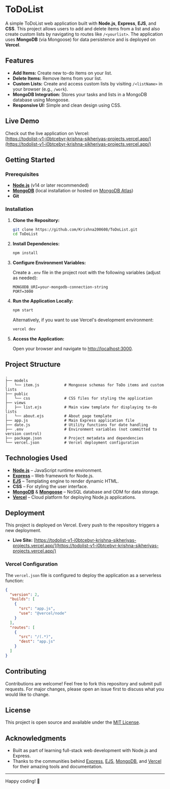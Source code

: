 # ToDoList

A simple ToDoList web application built with **Node.js**, **Express**, **EJS**, and **CSS**. This project allows users to add and delete items from a list and also create custom lists by navigating to routes like `/<yourlist>`. The application uses **MongoDB** (via Mongoose) for data persistence and is deployed on **Vercel**.

## Features

- **Add Items:** Create new to-do items on your list.
- **Delete Items:** Remove items from your list.
- **Custom Lists:** Create and access custom lists by visiting `/<listName>` in your browser (e.g., `/work`).
- **MongoDB Integration:** Stores your tasks and lists in a MongoDB database using Mongoose.
- **Responsive UI:** Simple and clean design using CSS.

## Live Demo

Check out the live application on Vercel:  
[https://todolist-v1-i0btcebyr-krishna-sikheriyas-projects.vercel.app/](https://todolist-v1-i0btcebyr-krishna-sikheriyas-projects.vercel.app/)

## Getting Started

### Prerequisites

- **[Node.js](https://nodejs.org/)** (v14 or later recommended)
- **[MongoDB](https://www.mongodb.com/)** (local installation or hosted on [MongoDB Atlas](https://www.mongodb.com/cloud/atlas))
- **Git**

### Installation

1. **Clone the Repository:**

   ```bash
   git clone https://github.com/Krishna200608/ToDoList.git
   cd ToDoList
   ```

2. **Install Dependencies:**

   ```bash
   npm install
   ```

3. **Configure Environment Variables:**

   Create a `.env` file in the project root with the following variables (adjust as needed):

   ```env
   MONGODB_URI=your-mongodb-connection-string
   PORT=3000
   ```

4. **Run the Application Locally:**

   ```bash
   npm start
   ```

   Alternatively, if you want to use Vercel's development environment:

   ```bash
   vercel dev
   ```

5. **Access the Application:**

   Open your browser and navigate to [http://localhost:3000](http://localhost:3000).

## Project Structure

```
.
├── models
│   └── item.js           # Mongoose schemas for ToDo items and custom lists
├── public
│   └── css               # CSS files for styling the application
├── views
│   ├── list.ejs          # Main view template for displaying to-do lists
│   └── about.ejs         # About page template
├── app.js                # Main Express application file
├── date.js               # Utility functions for date handling
├── .env                  # Environment variables (not committed to version control)
├── package.json          # Project metadata and dependencies
└── vercel.json           # Vercel deployment configuration
```

## Technologies Used

- **[Node.js](https://nodejs.org/)** – JavaScript runtime environment.
- **[Express](https://expressjs.com/)** – Web framework for Node.js.
- **[EJS](https://ejs.co/)** – Templating engine to render dynamic HTML.
- **CSS** – For styling the user interface.
- **[MongoDB](https://www.mongodb.com/)** & **[Mongoose](https://mongoosejs.com/)** – NoSQL database and ODM for data storage.
- **[Vercel](https://vercel.com/)** – Cloud platform for deploying Node.js applications.

## Deployment

This project is deployed on Vercel. Every push to the repository triggers a new deployment.

- **Live Site:** [https://todolist-v1-i0btcebyr-krishna-sikheriyas-projects.vercel.app/](https://todolist-v1-i0btcebyr-krishna-sikheriyas-projects.vercel.app/)

### Vercel Configuration

The `vercel.json` file is configured to deploy the application as a serverless function:

```json
{
  "version": 2,
  "builds": [
    {
      "src": "app.js",
      "use": "@vercel/node"
    }
  ],
  "routes": [
    {
      "src": "/(.*)",
      "dest": "app.js"
    }
  ]
}
```

## Contributing

Contributions are welcome! Feel free to fork this repository and submit pull requests. For major changes, please open an issue first to discuss what you would like to change.

## License

This project is open source and available under the [MIT License](LICENSE).

## Acknowledgments

- Built as part of learning full-stack web development with Node.js and Express.
- Thanks to the communities behind [Express](https://expressjs.com/), [EJS](https://ejs.co/), [MongoDB](https://www.mongodb.com/), and [Vercel](https://vercel.com/) for their amazing tools and documentation.

---

Happy coding! 🚀

